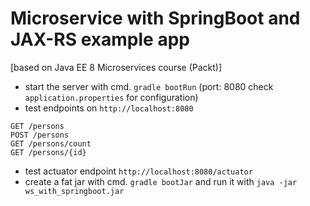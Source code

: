 Microservice with SpringBoot and JAX-RS example app
===================================================

[based on Java EE 8 Microservices course (Packt)]

- start the server with cmd. `gradle bootRun` (port: 8080 check `application.properties` for configuration)
- test endpoints on `http://localhost:8080`

```
GET /persons
POST /persons
GET /persons/count
GET /persons/{id}
```
- test actuator endpoint `http://localhost:8080/actuator`
- create a fat jar with cmd. `gradle bootJar` and run it with `java -jar ws_with_springboot.jar`